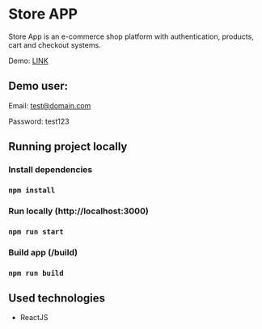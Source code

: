 # Store APP
Store App is an e-commerce shop platform with authentication, products, cart and checkout systems.

Demo: [LINK](https://pj-store.netlify.app)

## Demo user:
Email: test@domain.com

Password: test123

## Running project locally

### Install dependencies
### `npm install`

### Run locally (http://localhost:3000)
### `npm run start`

### Build app (/build)
### `npm run build`

## Used technologies
- ReactJS
